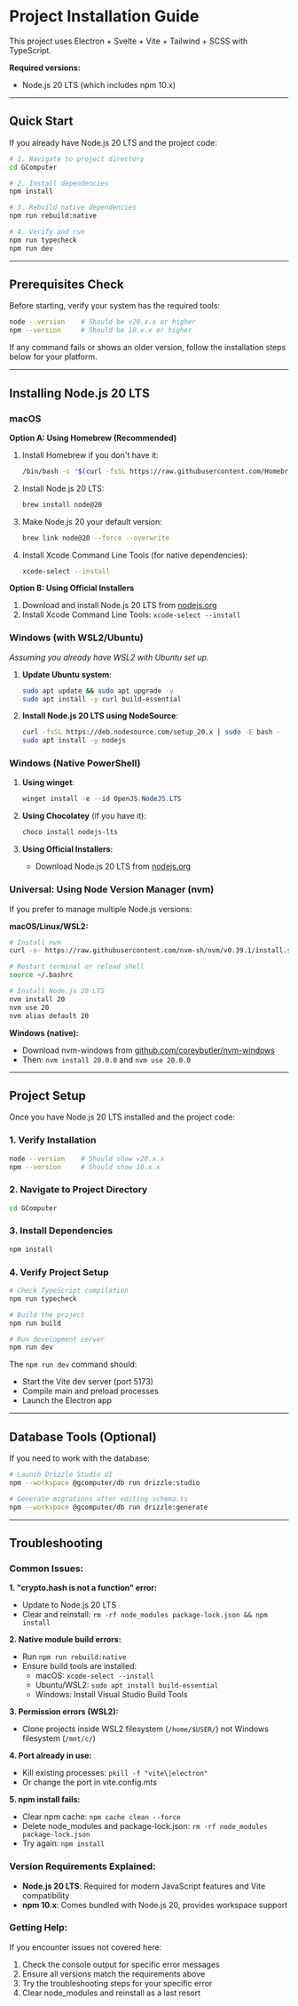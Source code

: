# Project Installation Guide

This project uses Electron + Svelte + Vite + Tailwind + SCSS with TypeScript.

**Required versions:**
- Node.js 20 LTS (which includes npm 10.x)

---

## Quick Start

If you already have Node.js 20 LTS and the project code:

```bash
# 1. Navigate to project directory
cd GComputer

# 2. Install dependencies
npm install

# 3. Rebuild native dependencies
npm run rebuild:native

# 4. Verify and run
npm run typecheck
npm run dev
```

---

## Prerequisites Check

Before starting, verify your system has the required tools:

```bash
node --version    # Should be v20.x.x or higher
npm --version     # Should be 10.x.x or higher  
```

If any command fails or shows an older version, follow the installation steps below for your platform.

---

## Installing Node.js 20 LTS

### macOS

**Option A: Using Homebrew (Recommended)**

1. Install Homebrew if you don't have it:
   ```bash
   /bin/bash -c "$(curl -fsSL https://raw.githubusercontent.com/Homebrew/install/HEAD/install.sh)"
   ```

2. Install Node.js 20 LTS:
   ```bash
   brew install node@20
   ```

3. Make Node.js 20 your default version:
   ```bash
   brew link node@20 --force --overwrite
   ```

4. Install Xcode Command Line Tools (for native dependencies):
   ```bash
   xcode-select --install
   ```

**Option B: Using Official Installers**

1. Download and install Node.js 20 LTS from [nodejs.org](https://nodejs.org/)
2. Install Xcode Command Line Tools: `xcode-select --install`

### Windows (with WSL2/Ubuntu)

*Assuming you already have WSL2 with Ubuntu set up.*

1. **Update Ubuntu system**:
   ```bash
   sudo apt update && sudo apt upgrade -y
   sudo apt install -y curl build-essential
   ```

2. **Install Node.js 20 LTS using NodeSource**:
   ```bash
   curl -fsSL https://deb.nodesource.com/setup_20.x | sudo -E bash -
   sudo apt install -y nodejs
   ```



### Windows (Native PowerShell)

1. **Using winget**:
   ```powershell
   winget install -e --id OpenJS.NodeJS.LTS
   ```

2. **Using Chocolatey** (if you have it):
   ```powershell
   choco install nodejs-lts
   ```

3. **Using Official Installers**:
   - Download Node.js 20 LTS from [nodejs.org](https://nodejs.org/)

### Universal: Using Node Version Manager (nvm)

If you prefer to manage multiple Node.js versions:

**macOS/Linux/WSL2:**
```bash
# Install nvm
curl -o- https://raw.githubusercontent.com/nvm-sh/nvm/v0.39.1/install.sh | bash

# Restart terminal or reload shell
source ~/.bashrc

# Install Node.js 20 LTS
nvm install 20
nvm use 20
nvm alias default 20
```

**Windows (native):**
- Download nvm-windows from [github.com/coreybutler/nvm-windows](https://github.com/coreybutler/nvm-windows)
- Then: `nvm install 20.0.0` and `nvm use 20.0.0`

---

## Project Setup

Once you have Node.js 20 LTS installed and the project code:

### 1. Verify Installation
```bash
node --version    # Should show v20.x.x
npm --version     # Should show 10.x.x
```

### 2. Navigate to Project Directory
```bash
cd GComputer
```

### 3. Install Dependencies
```bash
npm install
```

### 4. Verify Project Setup
```bash
# Check TypeScript compilation
npm run typecheck

# Build the project
npm run build

# Run development server
npm run dev
```

The `npm run dev` command should:
- Start the Vite dev server (port 5173)
- Compile main and preload processes
- Launch the Electron app

---

## Database Tools (Optional)

If you need to work with the database:

```bash
# Launch Drizzle Studio UI
npm --workspace @gcomputer/db run drizzle:studio

# Generate migrations after editing schema.ts
npm --workspace @gcomputer/db run drizzle:generate
```

---

## Troubleshooting

### Common Issues:

**1. "crypto.hash is not a function" error:**
- Update to Node.js 20 LTS
- Clear and reinstall: `rm -rf node_modules package-lock.json && npm install`

**2. Native module build errors:**
- Run `npm run rebuild:native`
- Ensure build tools are installed:
  - macOS: `xcode-select --install`
  - Ubuntu/WSL2: `sudo apt install build-essential`
  - Windows: Install Visual Studio Build Tools

**3. Permission errors (WSL2):**
- Clone projects inside WSL2 filesystem (`/home/$USER/`) not Windows filesystem (`/mnt/c/`)

**4. Port already in use:**
- Kill existing processes: `pkill -f "vite\|electron"`
- Or change the port in vite.config.mts

**5. npm install fails:**
- Clear npm cache: `npm cache clean --force`
- Delete node_modules and package-lock.json: `rm -rf node_modules package-lock.json`
- Try again: `npm install`

### Version Requirements Explained:

- **Node.js 20 LTS**: Required for modern JavaScript features and Vite compatibility
- **npm 10.x**: Comes bundled with Node.js 20, provides workspace support

### Getting Help:

If you encounter issues not covered here:
1. Check the console output for specific error messages
2. Ensure all versions match the requirements above
3. Try the troubleshooting steps for your specific error
4. Clear node_modules and reinstall as a last resort